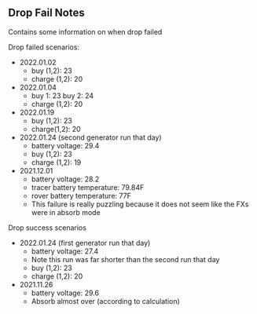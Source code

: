 ## Drop Fail Notes
Contains some information on when drop failed


Drop failed scenarios:
* 2022.01.02 
  * buy (1,2): 23 
  * charge (1,2): 20
* 2022.01.04 
  * buy 1: 23 buy 2: 24 
  * charge (1,2): 20
* 2022.01.19
  * buy (1,2): 23
  * charge(1,2): 20
* 2022.01.24 (second generator run that day)
  * battery voltage: 29.4
  * buy (1,2): 23
  * charge (1,2): 19
* 2021.12.01
  * battery voltage: 28.2
  * tracer battery temperature: 79.84F
  * rover battery temperature: 77F
  * This failure is really puzzling because it does not seem like the FXs were in absorb mode

Drop success scenarios
* 2022.01.24 (first generator run that day)
  * battery voltage: 27.4
  * Note this run was far shorter than the second run that day
  * buy (1,2): 23
  * charge (1,2): 20
* 2021.11.26
  * battery voltage: 29.6
  * Absorb almost over (according to calculation)
